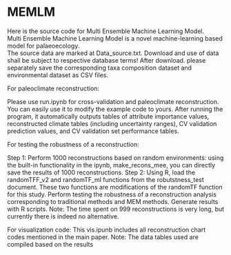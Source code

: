 # MEMLM
Here is the source code for Multi Ensemble Machine Learning Model.  
Multi Ensemble Machine Learning Model is a novel machine-learning based model for palaeoecology.  
The source data are marked at Data_source.txt. Download and use of data shall be subject to respective database terms!
After download. please separately save the corresponding taxa composition dataset and environmental dataset as CSV files.

For paleoclimate reconstruction:

Please use run.ipynb for cross-validation and paleoclimate reconstruction. You can easily use it to modify the example code to yours. 
After running the program, it automatically outputs tables of attribute importance values, reconstructed climate tables (including uncertainty ranges), CV validation prediction values, and CV validation set performance tables.

For testing the robustness of a reconstruction:

Step 1: Perform 1000 reconstructions based on random environments: using the built-in functionality in the ipynb, make_recons_mee, you can directly save the results of 1000 reconstructions.
Step 2: Using R, load the randomTFF_v2 and randomTF_ml functions from the robutstness_test document. These two functions are modifications of the randomTF function for this study. Perform testing the robustness of a reconstruction analysis corresponding to traditional methods and MEM methods. Generate results with R scripts.
Note: The time spent on 999 reconstructions is very long, but currently there is indeed no alternative.

For visualization code:
This vis.ipunb includes all reconstruction chart codes mentioned in the main paper.
Note: The data tables used are compiled based on the results
